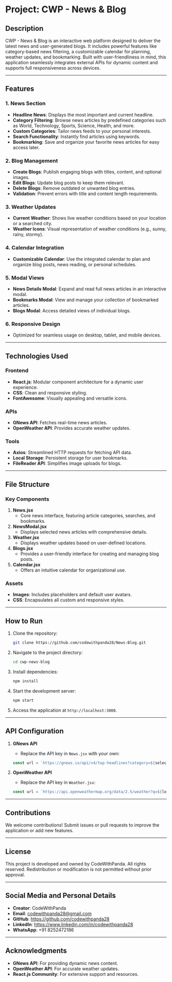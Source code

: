 # Project: CWP - News & Blog

## Description
CWP - News & Blog is an interactive web platform designed to deliver the latest news and user-generated blogs. It includes powerful features like category-based news filtering, a customizable calendar for planning, weather updates, and bookmarking. Built with user-friendliness in mind, this application seamlessly integrates external APIs for dynamic content and supports full responsiveness across devices.

---

## Features

### 1. News Section
- **Headline News**: Displays the most important and current headline.
- **Category Filtering**: Browse news articles by predefined categories such as World, Technology, Sports, Science, Health, and more.
- **Custom Categories**: Tailor news feeds to your personal interests.
- **Search Functionality**: Instantly find articles using keywords.
- **Bookmarking**: Save and organize your favorite news articles for easy access later.

### 2. Blog Management
- **Create Blogs**: Publish engaging blogs with titles, content, and optional images.
- **Edit Blogs**: Update blog posts to keep them relevant.
- **Delete Blogs**: Remove outdated or unwanted blog entries.
- **Validation**: Prevent errors with title and content length requirements.

### 3. Weather Updates
- **Current Weather**: Shows live weather conditions based on your location or a searched city.
- **Weather Icons**: Visual representation of weather conditions (e.g., sunny, rainy, stormy).

### 4. Calendar Integration
- **Customizable Calendar**: Use the integrated calendar to plan and organize blog posts, news reading, or personal schedules.

### 5. Modal Views
- **News Details Modal**: Expand and read full news articles in an interactive modal.
- **Bookmarks Modal**: View and manage your collection of bookmarked articles.
- **Blogs Modal**: Access detailed views of individual blogs.

### 6. Responsive Design
- Optimized for seamless usage on desktop, tablet, and mobile devices.

---

## Technologies Used

### Frontend
- **React.js**: Modular component architecture for a dynamic user experience.
- **CSS**: Clean and responsive styling.
- **FontAwesome**: Visually appealing and versatile icons.

### APIs
- **GNews API**: Fetches real-time news articles.
- **OpenWeather API**: Provides accurate weather updates.

### Tools
- **Axios**: Streamlined HTTP requests for fetching API data.
- **Local Storage**: Persistent storage for user bookmarks.
- **FileReader API**: Simplifies image uploads for blogs.

---

## File Structure

### Key Components
1. **News.jsx**
   - Core news interface, featuring article categories, searches, and bookmarks.
2. **NewsModal.jsx**
   - Displays selected news articles with comprehensive details.
3. **Weather.jsx**
   - Displays weather updates based on user-defined locations.
4. **Blogs.jsx**
   - Provides a user-friendly interface for creating and managing blog posts.
5. **Calendar.jsx**
   - Offers an intuitive calendar for organizational use.

### Assets
- **Images**: Includes placeholders and default user avatars.
- **CSS**: Encapsulates all custom and responsive styles.

---

## How to Run

1. Clone the repository:
   ```bash
   git clone https://github.com/codewithpanda28/News-Blog.git
   ```
2. Navigate to the project directory:
   ```bash
   cd cwp-news-blog
   ```
3. Install dependencies:
   ```bash
   npm install
   ```
4. Start the development server:
   ```bash
   npm start
   ```
5. Access the application at `http://localhost:3000`.

---

## API Configuration

1. **GNews API**
   - Replace the API key in `News.jsx` with your own:
   ```javascript
   const url = `https://gnews.io/api/v4/top-headlines?category=${selectedCategory}&lang=en&apikey=YOUR_API_KEY`;
   ```

2. **OpenWeather API**
   - Replace the API key in `Weather.jsx`:
   ```javascript
   const url = `https://api.openweathermap.org/data/2.5/weather?q=${location || 'dhanbad'}&units=Metric&appid=YOUR_API_KEY`;
   ```

---

## Contributions
We welcome contributions! Submit issues or pull requests to improve the application or add new features.

---

## License
This project is developed and owned by CodeWithPanda. All rights reserved. Redistribution or modification is not permitted without prior approval.

---

## Social Media and Personal Details
- **Creator**: CodeWithPanda
- **Email**: codewithpanda28@gmail.com
- **GitHub**: https://github.com/codewithpanda28
- **LinkedIn**: https://www.linkedin.com/in/codewithpanda28
- **WhatsApp**: +91 8252472186

---

## Acknowledgments
- **GNews API**: For providing dynamic news content.
- **OpenWeather API**: For accurate weather updates.
- **React.js Community**: For extensive support and resources.

